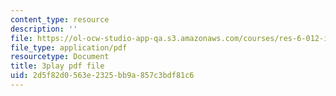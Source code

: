 ```yaml
---
content_type: resource
description: ''
file: https://ol-ocw-studio-app-qa.s3.amazonaws.com/courses/res-6-012-introduction-to-probability-spring-2018/2d5f82d0563e2325bb9a857c3bdf81c6_jOC4ATKBWlI.pdf
file_type: application/pdf
resourcetype: Document
title: 3play pdf file
uid: 2d5f82d0-563e-2325-bb9a-857c3bdf81c6
---
```

